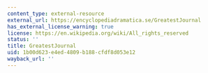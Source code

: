 ```yaml
---
content_type: external-resource
external_url: https://encyclopediadramatica.se/GreatestJournal
has_external_license_warning: true
license: https://en.wikipedia.org/wiki/All_rights_reserved
status: ''
title: GreatestJournal
uid: 1b00d623-e4ed-4809-b188-cfdf8d053e12
wayback_url: ''
---
```

